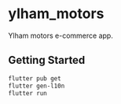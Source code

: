 # ylham_motors

Ylham motors e-commerce app.

## Getting Started

```bash
flutter pub get
flutter gen-l10n
flutter run
```